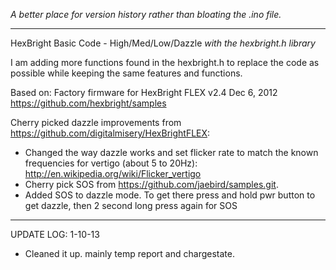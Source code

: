 _A better place for version history rather than bloating the .ino file._

--- 
HexBright Basic Code - High/Med/Low/Dazzle
_with the hexbright.h library_
  
I am adding more functions found in the hexbright.h to replace the code as possible while keeping the same features and functions.
  
Based on:
Factory firmware for HexBright FLEX v2.4 Dec 6, 2012
https://github.com/hexbright/samples

Cherry picked dazzle improvements from https://github.com/digitalmisery/HexBrightFLEX:
- Changed the way dazzle works and set flicker rate to match the known frequencies for vertigo (about 5 to 20Hz): http://en.wikipedia.org/wiki/Flicker_vertigo
- Cherry pick SOS from https://github.com/jaebird/samples.git.
- Added SOS to dazzle mode. To get there press and hold pwr button to get dazzle, then 2 second long press again for SOS

---
UPDATE LOG:
1-10-13
- Cleaned it up. mainly temp report and chargestate.
